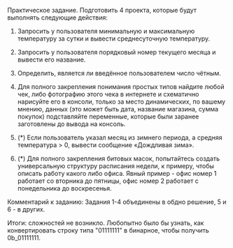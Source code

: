 Практическое задание.
Подготовить 4 проекта, которые будут выполнять следующие действия:

1.	Запросить у пользователя минимальную и максимальную температуру
 	за сутки и вывести среднесуточную температуру.

2.	Запросить у пользователя порядковый номер текущего месяца и вывести его название.

3.	Определить, является ли введённое пользователем число чётным.

4.	Для полного закрепления понимания простых типов найдите любой чек,
 	либо фотографию этого чека в интернете и схематично нарисуйте его в консоли,
 	только за место динамических, по вашему мнению, данных (это может быть дата,
 	название магазина, сумма покупок) подставляйте переменные, которые были
 	заранее заготовлены до вывода на консоль.

5.	(*) Если пользователь указал месяц из зимнего периода, а средняя
 	температура > 0, вывести сообщение «Дождливая зима».

6.	(*) Для полного закрепления битовых масок, попытайтесь создать
 	универсальную структуру расписания недели, к примеру, чтобы описать работу
 	какого либо офиса. Явный пример - офис номер 1 работает со вторника до
 	пятницы, офис номер 2 работает с понедельника до воскресенья.


Комментарий к заданию:
Задания 1-4 объединены в обдно решение, 5 и 6 - в других.

Итоги: сложностей не возникло. Любопытно было бы узнать, как конвертировать строку типа "01111111" в бинарное,
чтобы получить 0b_01111111.

